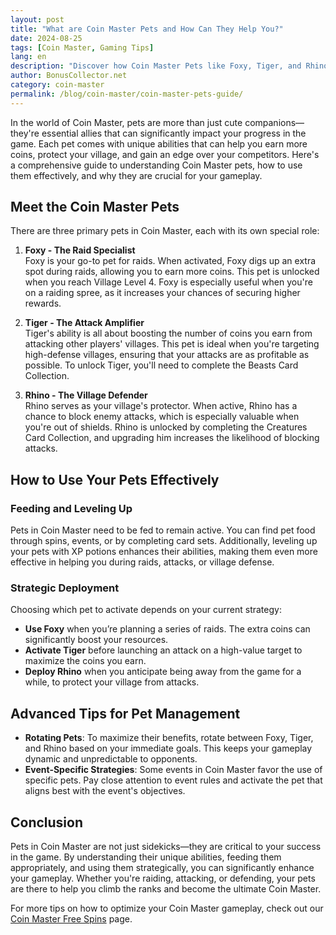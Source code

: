 ```yaml
---
layout: post  
title: "What are Coin Master Pets and How Can They Help You?"  
date: 2024-08-25
tags: [Coin Master, Gaming Tips]  
lang: en
description: "Discover how Coin Master Pets like Foxy, Tiger, and Rhino can enhance your gameplay by boosting your coin earnings, protecting your village, and more."
author: BonusCollector.net  
category: coin-master  
permalink: /blog/coin-master/coin-master-pets-guide/  
---
```


In the world of Coin Master, pets are more than just cute companions—they're essential allies that can significantly impact your progress in the game. Each pet comes with unique abilities that can help you earn more coins, protect your village, and gain an edge over your competitors. Here's a comprehensive guide to understanding Coin Master pets, how to use them effectively, and why they are crucial for your gameplay.

## Meet the Coin Master Pets

There are three primary pets in Coin Master, each with its own special role:

1. **Foxy - The Raid Specialist**  
   Foxy is your go-to pet for raids. When activated, Foxy digs up an extra spot during raids, allowing you to earn more coins. This pet is unlocked when you reach Village Level 4. Foxy is especially useful when you're on a raiding spree, as it increases your chances of securing higher rewards.

2. **Tiger - The Attack Amplifier**  
   Tiger's ability is all about boosting the number of coins you earn from attacking other players' villages. This pet is ideal when you're targeting high-defense villages, ensuring that your attacks are as profitable as possible. To unlock Tiger, you'll need to complete the Beasts Card Collection.

3. **Rhino - The Village Defender**  
   Rhino serves as your village's protector. When active, Rhino has a chance to block enemy attacks, which is especially valuable when you're out of shields. Rhino is unlocked by completing the Creatures Card Collection, and upgrading him increases the likelihood of blocking attacks.

## How to Use Your Pets Effectively

### Feeding and Leveling Up
Pets in Coin Master need to be fed to remain active. You can find pet food through spins, events, or by completing card sets. Additionally, leveling up your pets with XP potions enhances their abilities, making them even more effective in helping you during raids, attacks, or village defense.

### Strategic Deployment
Choosing which pet to activate depends on your current strategy:
- **Use Foxy** when you’re planning a series of raids. The extra coins can significantly boost your resources.
- **Activate Tiger** before launching an attack on a high-value target to maximize the coins you earn.
- **Deploy Rhino** when you anticipate being away from the game for a while, to protect your village from attacks.

## Advanced Tips for Pet Management

- **Rotating Pets**: To maximize their benefits, rotate between Foxy, Tiger, and Rhino based on your immediate goals. This keeps your gameplay dynamic and unpredictable to opponents.
- **Event-Specific Strategies**: Some events in Coin Master favor the use of specific pets. Pay close attention to event rules and activate the pet that aligns best with the event's objectives.

## Conclusion

Pets in Coin Master are not just sidekicks—they are critical to your success in the game. By understanding their unique abilities, feeding them appropriately, and using them strategically, you can significantly enhance your gameplay. Whether you're raiding, attacking, or defending, your pets are there to help you climb the ranks and become the ultimate Coin Master.

For more tips on how to optimize your Coin Master gameplay, check out our [Coin Master Free Spins](https://bonuscollector.net/coin-master-free-spins/) page.